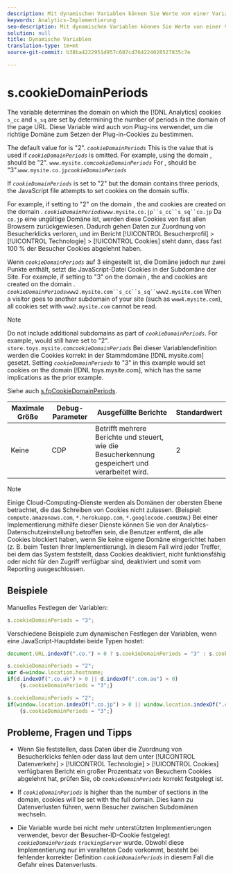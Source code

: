 ```yaml
---
description: Mit dynamischen Variablen können Sie Werte von einer Variablen in eine andere kopieren, ohne die vollständigen Werte mehrfach in die Bildanforderung auf Ihrer Site eingeben zu müssen.
keywords: Analytics-Implementierung
seo-description: Mit dynamischen Variablen können Sie Werte von einer Variablen in eine andere kopieren, ohne die vollständigen Werte mehrfach in die Bildanforderung auf Ihrer Site eingeben zu müssen.
solution: null
title: Dynamische Variablen
translation-type: tm+mt
source-git-commit: b38ba4222951d957c607cd764224028527835c7e

---
```



# s.cookieDomainPeriods

The  variable determines the domain on which the [!DNL Analytics] cookies `s_cc` and `s_sq` are set by determining the number of periods in the domain of the page URL. Diese Variable wird auch von Plug-ins verwendet, um die richtige Domäne zum Setzen der Plug-in-Cookies zu bestimmen.

The default value for  is "2". *`cookieDomainPeriods`* This is the value that is used if *`cookieDomainPeriods`* is omitted. For example, using the domain ,  should be "2". `www.mysite.com`*`cookieDomainPeriods`* For ,  should be "3".`www.mysite.co.jp`*`cookieDomainPeriods`*

If *`cookieDomainPeriods`* is set to "2" but the domain contains three periods, the JavaScript file attempts to set cookies on the domain suffix.

For example, if setting  to "2" on the domain , the  and  cookies are created on the domain . *`cookieDomainPeriods`*`www.mysite.co.jp``s_cc``s_sq``co.jp` Da `co.jp` eine ungültige Domäne ist, werden diese Cookies von fast allen Browsern zurückgewiesen. Dadurch gehen Daten zur Zuordnung von Besucherklicks verloren, und im Bericht [!UICONTROL Besucherprofil] &gt; [!UICONTROL Technologie] &gt; [!UICONTROL Cookies] steht dann, dass fast 100 % der Besucher Cookies abgelehnt haben.

Wenn *`cookieDomainPeriods`* auf 3 eingestellt ist, die Domäne jedoch nur zwei Punkte enthält, setzt die JavaScript-Datei Cookies in der Subdomäne der Site. For example, if setting  to "3" on the domain , the  and  cookies are created on the domain . *`cookieDomainPeriods`*`www2.mysite.com``s_cc``s_sq``www2.mysite.com` When a visitor goes to another subdomain of your site (such as `www4.mysite.com`), all cookies set with `www2.mysite.com` cannot be read.

>[!NOTE]
>
>Do not include additional subdomains as part of *`cookieDomainPeriods`*. For example,  would still have  set to "2". `store.toys.mysite.com`*`cookieDomainPeriods`* Bei dieser Variablendefinition werden die Cookies korrekt in der Stammdomäne [!DNL mysite.com] gesetzt. Setting *`cookieDomainPeriods`* to "3" in this example would set cookies on the domain [!DNL toys.mysite.com], which has the same implications as the prior example.

Siehe auch [s.fpCookieDomainPeriods](https://docs.adobe.com/content/help/en/analytics/implementation/javascript-implementation/variables-analytics-reporting/config-var/s-account.html).

| Maximale Größe | Debug-Parameter | Ausgefüllte Berichte | Standardwert |
|---|---|---|---|
| Keine | CDP | Betrifft mehrere Berichte und steuert, wie die Besucherkennung gespeichert und verarbeitet wird. | 2 |

>[!NOTE]
>
>Einige Cloud-Computing-Dienste werden als Domänen der obersten Ebene betrachtet, die das Schreiben von Cookies nicht zulassen. (Beispiel: `compute.amazonaws.com`, `*.herokuapp.com`, `*.googlecode.com`usw.) Bei einer Implementierung mithilfe dieser Dienste können Sie von der Analytics-Datenschutzeinstellung betroffen sein, die Benutzer entfernt, die alle Cookies blockiert haben, wenn Sie keine eigene Domäne eingerichtet haben (z. B. beim Testen Ihrer Implementierung). In diesem Fall wird jeder Treffer, bei dem das System feststellt, dass Cookies deaktiviert, nicht funktionsfähig oder nicht für den Zugriff verfügbar sind, deaktiviert und somit vom Reporting ausgeschlossen.

## Beispiele

Manuelles Festlegen der Variablen:

```js
s.cookieDomainPeriods = "3";
```

Verschiedene Beispiele zum dynamischen Festlegen der Variablen, wenn eine JavaScript-Hauptdatei beide Typen hostet:

```js
document.URL.indexOf(".co.") > 0 ? s.cookieDomainPeriods = "3" : s.cookieDomainPeriods = "2";
```

```js
s.cookieDomainPeriods = "2"; 
var d=window.location.hostname; 
if(d.indexOf(".co.uk") > 0 || d.indexOf(".com.au") > 0) 
    {s.cookieDomainPeriods = "3";}
```

```js
s.cookieDomainPeriods = "2"; 
if(window.location.indexOf(".co.jp") > 0 || window.location.indexOf(".com.au") > 0) 
    {s.cookieDomainPeriods = "3";}
```

## Probleme, Fragen und Tipps

* Wenn Sie feststellen, dass Daten über die Zuordnung von Besucherklicks fehlen oder dass laut dem unter [!UICONTROL Datenverkehr] &gt; [!UICONTROL Technologie] &gt; [!UICONTROL Cookies] verfügbaren Bericht ein großer Prozentsatz von Besuchern Cookies abgelehnt hat, prüfen Sie, ob *`cookieDomainPeriods`* korrekt festgelegt ist.

* If *`cookieDomainPeriods`* is higher than the number of sections in the domain, cookies will be set with the full domain. Dies kann zu Datenverlusten führen, wenn Besucher zwischen Subdomänen wechseln.
* Die Variable wurde bei nicht mehr unterstützten Implementierungen verwendet, bevor der Besucher-ID-Cookie festgelegt *`cookieDomainPeriods`* *`trackingServer`* wurde. Obwohl diese Implementierung nur im veralteten Code vorkommt, besteht bei fehlender korrekter Definition *`cookieDomainPeriods`* in diesem Fall die Gefahr eines Datenverlusts.